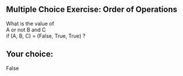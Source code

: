 ## Multiple Choice Exercise: Order of Operations
What is the value of  
A or not B and C  
if (A, B, C) = (False, True, True) ? 

## Your choice: 
False
